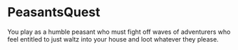 # PeasantsQuest
You play as a humble peasant who must fight off waves of adventurers who feel entitled to just waltz into your house and loot whatever they please.
